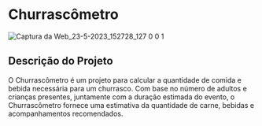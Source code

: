 # Churrascômetro
![Captura da Web_23-5-2023_152728_127 0 0 1](https://github.com/inicolasalves/churrascometro/assets/107234303/94466d7c-ce2f-4de5-984a-4f5306ed8f30)

## Descrição do Projeto

O Churrascômetro é um projeto para calcular a quantidade de comida e bebida necessária para um churrasco. Com base no número de adultos e crianças presentes, juntamente com a duração estimada do evento, o Churrascômetro fornece uma estimativa da quantidade de carne, bebidas e acompanhamentos recomendados.


